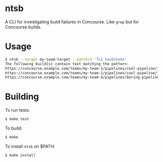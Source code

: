 # ntsb

A CLI for investigating build failures in Concourse. Like `grep` but for
Concourse builds.

# Usage

```bash
$ ntsb --target my-team-target --pattern 'TLS handshake'
The following build(s) contain text matching the pattern:
https://concourse.example.com/teams/my-team-1/pipelines/cool-pipeline/jobs/cool-job-a/builds/1
https://concourse.example.com/teams/my-team-1/pipelines/cool-pipeline/jobs/cool-job-z/builds/1
https://concourse.example.com/teams/my-team-4/pipelines/boring-pipeline/jobs/boring-job-a/builds/2
```

# Building

To run tests:
```bash
$ make test
```

To build:
```bash
$ make
```

To install `ntsb` on $PATH:
```bash
$ make install
```
